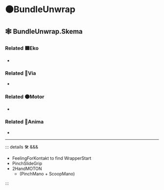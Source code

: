 # 🟠<motor>BundleUnwrap</motor>

## 🕸 BundleUnwrap.Skema

### Related 🟩<ekos>Eko</ekos>

-

### Related 🔻<via>Via</via>

-

### Related 🟠<motor>Motor</motor>

-

### Related 💜<anima>Anima</anima>

-

---

<!-- =================================================== -->
<!-- =================================================== -->
<!-- =================================================== -->
<!-- =================================================== -->
<!-- =================================================== -->
::: details 🛠 <dev>&&&</dev>

- FeelingForKontakt to find WrapperStart
- PinchSlideGrip
- 2HandMOTON
    - (PinchMano + ScoopMano)

:::
